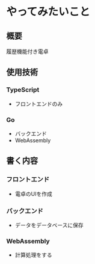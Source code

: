 # やってみたいこと
## 概要
履歴機能付き電卓

## 使用技術

### TypeScript
- フロントエンドのみ

### Go
- バックエンド
- WebAssembly

## 書く内容

### フロントエンド
- 電卓のUIを作成
### バックエンド
- データをデータベースに保存
### WebAssembly
- 計算処理をする
